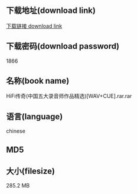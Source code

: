 ## 下载地址(download link)
[下载链接 download link](https://tutu365.netlify.app/?s=HiFi%E4%BC%A0%E5%A5%87%28%E4%B8%AD%E5%9B%BD%E4%BA%94%E5%A4%A7%E5%BD%95%E9%9F%B3%E5%B8%88%E4%BD%9C%E5%93%81%E7%B2%BE%E9%80%89%29%5BWAV%2BCUE%5D.rar)

## 下载密码(download password)
1866

## 名称(book name)
HiFi传奇(中国五大录音师作品精选)[WAV+CUE].rar.rar

## 语言(language)
chinese

## MD5


## 大小(filesize)
285.2 MB

